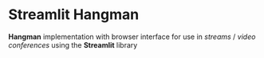 # Streamlit Hangman

**Hangman** implementation with browser interface for use in _streams_ / _video conferences_ using the **Streamlit** library